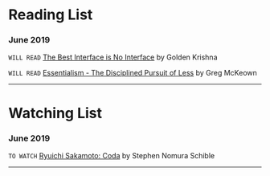 # Reading List

### June 2019
`WILL READ` [The Best Interface is No Interface](http://www.nointerface.com/book/) by Golden Krishna

`WILL READ` [Essentialism - The Disciplined Pursuit of Less](http://a.co/akwADM4) by Greg McKeown

---

# Watching List

### June 2019
`TO WATCH` [Ryuichi Sakamoto: Coda](https://www.youtube.com/watch?v=Fl-pKw5n0mI) by Stephen Nomura Schible

---
